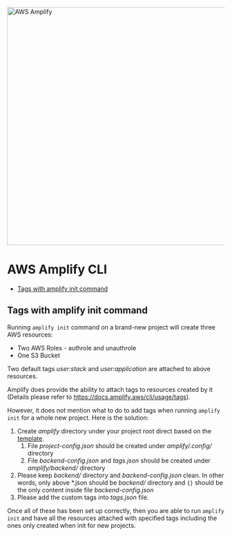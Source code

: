<a href="https://aws-amplify.github.io/" target="_blank">
    <img src="https://s3.amazonaws.com/aws-mobile-hub-images/aws-amplify-logo.png" alt="AWS Amplify" width="550" >
</a>

# AWS Amplify CLI

- [Tags with amplify init command](#tags-with-amplify-init-command)

## Tags with amplify init command

Running `amplify init` command on a brand-new project will create three AWS resources:
- Two AWS Roles - authrole and unauthrole
- One S3 Bucket

Two default tags _user:stack_ and _user:application_ are attached to above resources.

Amplify does provide the ability to attach tags to resources created by it 
(Details please refer to https://docs.amplify.aws/cli/usage/tags).

However, it does not mention what to do to add tags when running `amplify init` for a
whole new project. Here is the solution:
1. Create _amplify_ directory under your project root direct based on the [template](https://github.com/aws-amplify/amplify-cli/tree/master/packages/amplify-cli/templates/amplify-skeleton).
    1. File _project-config.json_ should be created under _amplify/.config/_ directory
    2. File _backend-config.json_ and _tags.json_ should be created under _amplify/backend/_ directory
2. Please keep _backend/_ directory and _backend-config.json_ clean. In other words, only above *.json should be
_backend/_ directory and `{}` should be the only content inside file _backend-config.json_
3. Please add the custom tags into _tags.json_ file.

Once all of these has been set up correctly, then you are able to run `amplify init`
and have all the resources attached with specified tags including the ones only created when init for new projects.
